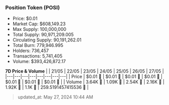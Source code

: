 
  ### Position Token (POSI)
  - Price: $0.01
  - Market Cap: $608,149.23
  - Max Supply: 100,000,000
  - Total Supply: 90,971,209.005
  - Circulating Supply: 90,191,262.01
  - Total Burn: 779,946.995
  - Holders: 736,457
  - Transactions: 5,741,405
  - Volume: $393,426,872.17

  **7D Price & Volume**
  | | 21&#x2F;05 | 22&#x2F;05 | 23&#x2F;05 | 24&#x2F;05 | 25&#x2F;05 | 26&#x2F;05 | 27&#x2F;05 |
  |---|---|---|---|---|---|---|---|
  | Price | $0.01 🔻 | $0.01 🔻 | $0.01 🔻 | $0.01 🔻 | $0.01 🚀 | $0.01 🔻 | $0.01 🔻 |
  | Volume | 3.64K 🔻 | 1.09K 🔻 | 2.54K 🚀 | 2.16K 🔻 | 1.92K 🔻 | 1.1K 🔻 | 259.5191457415536 🔻 |

  > updated_at: May 27, 2024 10:44 AM
